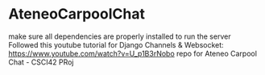 # AteneoCarpoolChat

make sure all dependencies are properly installed to run the server
Followed this youtube tutorial for Django Channels & Websocket: https://www.youtube.com/watch?v=U_p1B3rNobo
repo for Ateneo Carpool Chat  - CSCI42 PRoj
